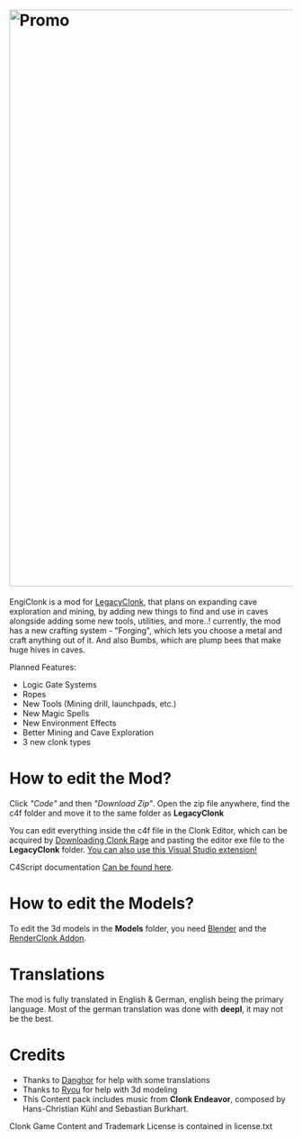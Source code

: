 # <img width="2048" height="1024" alt="Promo" src="https://github.com/user-attachments/assets/c1d54eef-0d47-4689-ace5-3de23d0c69b7" />


EngiClonk is a mod for [LegacyClonk](https://github.com/legacyclonk/LegacyClonk), that plans on expanding cave exploration and mining, by adding new things to find and use in caves alongside adding some new tools, utilities, and more..! 
currently, the mod has a new crafting system - "Forging", which lets you choose a metal and craft anything out of it. And also Bumbs, which are plump bees that make huge hives in caves.

Planned Features:

* Logic Gate Systems
* Ropes
* New Tools (Mining drill, launchpads, etc.)
* New Magic Spells
* New Environment Effects
* Better Mining and Cave Exploration
* 3 new clonk types

# How to edit the Mod?

Click *"Code"* and then *"Download Zip"*. Open the zip file anywhere, find the c4f folder and move it to the same folder as **LegacyClonk**

You can edit everything inside the c4f file in the Clonk Editor, which can be acquired by [Downloading Clonk Rage](http://www.clonk.de/cr.php) and pasting the editor exe file to the **LegacyClonk** folder.
[You can also use this Visual Studio extension!](https://marketplace.visualstudio.com/items?itemName=LegacyClonkDev.legacy-clonk-ext)

C4Script documentation [Can be found here](https://crdocs.clonkspot.org/en/sdk/).

# How to edit the Models?

To edit the 3d models in the **Models** folder, you need [Blender](https://www.blender.org/) and the [RenderClonk Addon](https://github.com/RoboClonk/RenderClonkAddon).

# Translations

The mod is fully translated in English & German, english being the primary language. Most of the german translation was done with **deepl**, it may not be the best.

# Credits

* Thanks to [Danghor](https://github.com/Danghorx) for help with some translations
* Thanks to [Ryou](https://github.com/RoboClonk) for help with 3d modeling
* This Content pack includes music from **Clonk Endeavor**, composed by Hans-Christian Kühl and Sebastian Burkhart.

Clonk Game Content and Trademark License is contained in license.txt
